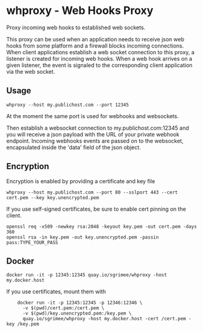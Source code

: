 # whproxy - Web Hooks Proxy

Proxy incoming web hooks to established web sockets.

This proxy can be used when an application needs to receive json web hooks from some platform and a firewall blocks incoming connections. When client applications establish a web socket connection to this proxy, a listener is created for incoming web hooks. When a web hook arrives on a given listener, the event is signaled to the corresponding client application via the web socket.

## Usage

    whproxy --host my.publichost.com --port 12345

At the moment the same port is used for webhooks and websockets.

Then establish a websocket connection to my.publichost.com:12345 and you will receive a json payload with the URL of your private webhook endpoint.
Incoming webhooks events are passed on to the websocket, encapsulated inside the 'data' field of the json object.

## Encryption

Encryption is enabled by providing a certificate and key file

    whproxy --host my.publichost.com --port 80 --sslport 443 --cert cert.pem --key key.unencrypted.pem

If you use self-signed certificates, be sure to enable cert pinning on the client.

    openssl req -x509 -newkey rsa:2048 -keyout key.pem -out cert.pem -days 360
    openssl rsa -in key.pem -out key.unencrypted.pem -passin pass:TYPE_YOUR_PASS

## Docker

    docker run -it -p 12345:12345 quay.io/sgrimee/whproxy -host my.docker.host

If you use certificates, mount them with

```
    docker run -it -p 12345:12345 -p 12346:12346 \
      -v $(pwd)/cert.pem:/cert.pem \
      -v $(pwd)/key.unencrypted.pem:/key.pem \
      quay.io/sgrimee/whproxy -host my.docker.host -cert /cert.pem -key /key.pem
```

